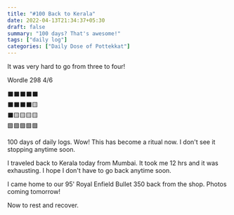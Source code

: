 ```yaml
---
title: "#100 Back to Kerala"
date: 2022-04-13T21:34:37+05:30
draft: false
summary: "100 days? That's awesome!"
tags: ["daily log"]
categories: ["Daily Dose of Pottekkat"]
---
```


It was very hard to go from three to four!

Wordle 298 4/6

⬛⬛⬛⬛⬛\
⬛⬛⬛⬛🟨\
⬛🟨🟨🟨🟨\
🟩🟩🟩🟩🟩

100 days of daily logs. Wow! This has become a ritual now. I don't see it stopping anytime soon.

I traveled back to Kerala today from Mumbai. It took me 12 hrs and it was exhausting. I hope I don't have to go back anytime soon.

I came home to our 95' Royal Enfield Bullet 350 back from the shop. Photos coming tomorrow!

Now to rest and recover.

